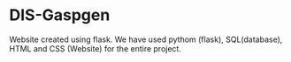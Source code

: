 # DIS-Gaspgen
Website created using flask. We have used pythom (flask), SQL(database), HTML and CSS (Website) for the entire project.
